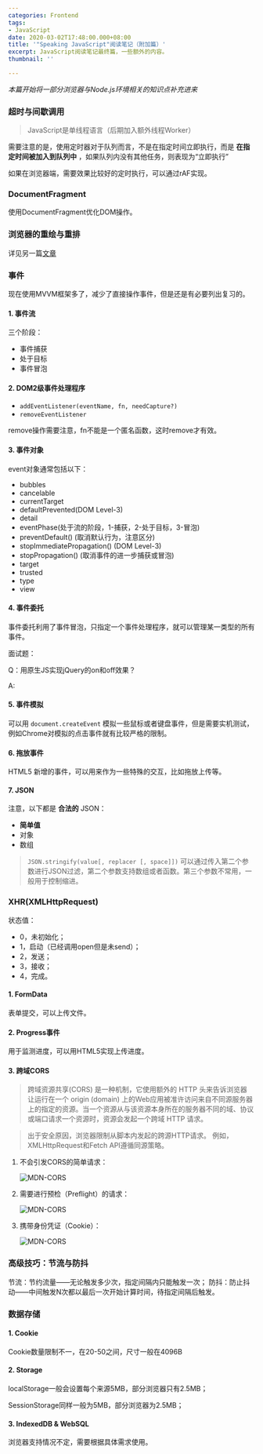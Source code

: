 ```yaml
---
categories: Frontend
tags:
- JavaScript
date: 2020-03-02T17:48:00.000+08:00
title: '"Speaking JavaScript"阅读笔记（附加篇）'
excerpt: JavaScript阅读笔记最终篇，一些额外的内容。
thumbnail: ''

---
```

_本篇开始将一部分浏览器与Node.js环境相关的知识点补充进来_

### 超时与间歇调用

> JavaScript是单线程语言（后期加入额外线程Worker）

需要注意的是，使用定时器对于队列而言，不是在指定时间立即执行，而是 __在指定时间被加入到队列中__ ，如果队列内没有其他任务，则表现为“立即执行”

如果在浏览器端，需要效果比较好的定时执行，可以通过rAF实现。

### DocumentFragment

使用DocumentFragment优化DOM操作。

### 浏览器的重绘与重排

详见另一篇[文章](https://blog.sparking.app/post?id=fe%252F%25E6%25B5%258F%25E8%25A7%2588%25E5%2599%25A8%25E7%259A%2584%25E9%2587%258D%25E7%25BB%2598-repaint-%25E4%25B8%258E%25E9%2587%258D%25E6%258E%2592-reflow-%25E6%259C%25BA%25E5%2588%25B6 "重绘与重排")

### 事件

现在使用MVVM框架多了，减少了直接操作事件，但是还是有必要列出复习的。

#### 1. 事件流

三个阶段：

* 事件捕获
* 处于目标
* 事件冒泡

#### 2. DOM2级事件处理程序

* `addEventListener(eventName, fn, needCapture?)`
* `removeEventListener`

remove操作需要注意，fn不能是一个匿名函数，这时remove才有效。

#### 3. 事件对象

event对象通常包括以下：

* bubbles
* cancelable
* currentTarget
* defaultPrevented(DOM Level-3)
* detail
* eventPhase(处于流的阶段，1-捕获，2-处于目标，3-冒泡)
* preventDefault() (取消默认行为，注意区分)
* stopImmediatePropagation() (DOM Level-3)
* stopPropagation() (取消事件的进一步捕获或冒泡)
* target
* trusted
* type
* view

#### 4. 事件委托

事件委托利用了事件冒泡，只指定一个事件处理程序，就可以管理某一类型的所有事件。

面试题：

Q：用原生JS实现jQuery的on和off效果？

A:

#### 5. 事件模拟

可以用 `document.createEvent` 模拟一些鼠标或者键盘事件，但是需要实机测试，例如Chrome对模拟的点击事件就有比较严格的限制。

#### 6. 拖放事件

HTML5 新增的事件，可以用来作为一些特殊的交互，比如拖放上传等。

#### 7. JSON

注意，以下都是 **合法的** JSON：

* **简单值**
* 对象
* 数组

> `JSON.stringify(value[, replacer [, space]])` 可以通过传入第二个参数进行JSON过滤，第二个参数支持数组或者函数。第三个参数不常用，一般用于控制缩进。

### XHR(XMLHttpRequest)

状态值：

* 0，未初始化；
* 1，启动（已经调用open但是未send）；
* 2，发送；
* 3，接收；
* 4，完成。

#### 1. FormData

表单提交，可以上传文件。

#### 2. Progress事件

用于监测进度，可以用HTML5实现上传进度。

#### 3. 跨域CORS

> 跨域资源共享(CORS) 是一种机制，它使用额外的 HTTP 头来告诉浏览器  让运行在一个 origin (domain) 上的Web应用被准许访问来自不同源服务器上的指定的资源。当一个资源从与该资源本身所在的服务器不同的域、协议或端口请求一个资源时，资源会发起一个跨域 HTTP 请求。

> 出于安全原因，浏览器限制从脚本内发起的跨源HTTP请求。 例如，XMLHttpRequest和Fetch API遵循同源策略。

1. 不会引发CORS的简单请求：

   ![MDN-CORS](https://x.arcto.xyz/TV9IYt/CORS_simple-request.png)
2. 需要进行预检（Preflight）的请求：

   ![MDN-CORS](https://x.arcto.xyz/T9Q56f/CORS_preflight-request.png)
3. 携带身份凭证（Cookie）：

   ![MDN-CORS](https://x.arcto.xyz/WDX1n8/CORS_with-credit.png)
   
### 高级技巧：节流与防抖

节流：节约流量——无论触发多少次，指定间隔内只能触发一次；
防抖：防止抖动——中间触发N次都以最后一次开始计算时间，待指定间隔后触发。

### 数据存储

#### 1. Cookie

Cookie数量限制不一，在20-50之间，尺寸一般在4096B

#### 2. Storage

localStorage一般会设置每个来源5MB，部分浏览器只有2.5MB；

SessionStorage同样一般为5MB，部分浏览器为2.5MB；

#### 3. IndexedDB & WebSQL

浏览器支持情况不定，需要根据具体需求使用。